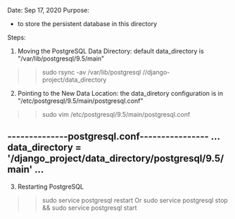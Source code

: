 Date: Sep 17, 2020
Purpose:
* to store the persistent database in this directory

Steps:
1. Moving the PostgreSQL Data Directory: default data_directory is "/var/lib/postgresql/9.5/main"
>> sudo rsync -av /var/lib/postgresql /<path>/django-project/data_directory

2. Pointing to the New Data Location: the data_diretory configuration is in "/etc/postgresql/9.5/main/postgresql.conf"
>> sudo vim /etc/postgresql/9.5/main/postgresql.conf

--------------postgresql.conf----------------
...
data_directory = '<path>/django_project/data_directory/postgresql/9.5/main'
...
----------------------------------------------

3. Restarting PostgreSQL
>> sudo service postgresql restart
Or
>> sudo service postgresql stop && sudo service postgresql start
